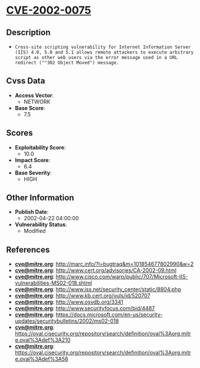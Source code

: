 
# [CVE-2002-0075](http://marc.info/?l=bugtraq&m=101854677802990&w=2)

## Description

- `Cross-site scripting vulnerability for Internet Information Server (IIS) 4.0, 5.0 and 5.1 allows remote attackers to execute arbitrary script as other web users via the error message used in a URL redirect (""302 Object Moved") message.`

## Cvss Data

- **Access Vector**:
  - NETWORK
- **Base Score**:
  - 7.5

## Scores

- **Exploitability Score**:
  - 10.0
- **Impact Score**:
  - 6.4
- **Base Severity**:
  - HIGH

## Other Information

- **Publish Date**:
  - 2002-04-22 04:00:00
- **Vulnerability Status**:
  - Modified

## References

- **cve@mitre.org**: http://marc.info/?l=bugtraq&m=101854677802990&w=2
- **cve@mitre.org**: http://www.cert.org/advisories/CA-2002-09.html
- **cve@mitre.org**: http://www.cisco.com/warp/public/707/Microsoft-IIS-vulnerabilities-MS02-018.shtml
- **cve@mitre.org**: http://www.iss.net/security_center/static/8804.php
- **cve@mitre.org**: http://www.kb.cert.org/vuls/id/520707
- **cve@mitre.org**: http://www.osvdb.org/3341
- **cve@mitre.org**: http://www.securityfocus.com/bid/4487
- **cve@mitre.org**: https://docs.microsoft.com/en-us/security-updates/securitybulletins/2002/ms02-018
- **cve@mitre.org**: https://oval.cisecurity.org/repository/search/definition/oval%3Aorg.mitre.oval%3Adef%3A210
- **cve@mitre.org**: https://oval.cisecurity.org/repository/search/definition/oval%3Aorg.mitre.oval%3Adef%3A58
